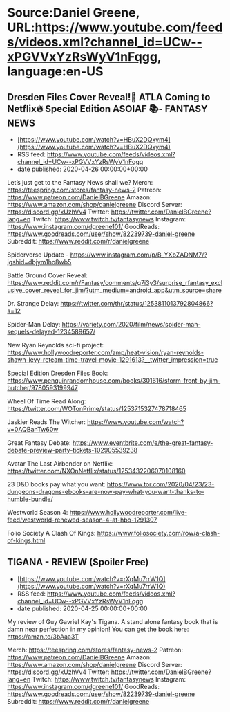 # Source:Daniel Greene, URL:https://www.youtube.com/feeds/videos.xml?channel_id=UCw--xPGVVxYzRsWyV1nFqgg, language:en-US

## Dresden Files Cover Reveal!🔮 ATLA Coming to Netflix🔥 Special Edition ASOIAF 📚- FANTASY NEWS
 - [https://www.youtube.com/watch?v=HBuX2DQxym4](https://www.youtube.com/watch?v=HBuX2DQxym4)
 - RSS feed: https://www.youtube.com/feeds/videos.xml?channel_id=UCw--xPGVVxYzRsWyV1nFqgg
 - date published: 2020-04-26 00:00:00+00:00

Let’s just get to the Fantasy News shall we?
Merch: https://teespring.com/stores/fantasy-news-2
Patreon: https://www.patreon.com/DanielBGreene
Amazon: https://www.amazon.com/shop/danielgreene
Discord Server: https://discord.gg/xUzhVv4
Twitter: https://twitter.com/DanielBGreene?lang=en
Twitch: https://www.twitch.tv/fantasynews
Instagram: https://www.instagram.com/dgreene101/
GoodReads: https://www.goodreads.com/user/show/82239739-daniel-greene
Subreddit: https://www.reddit.com/r/danielgreene

Spiderverse Update - https://www.instagram.com/p/B_YXbZADNM7/?igshid=dbjym1ho8wb5

Battle Ground Cover Reveal: https://www.reddit.com/r/Fantasy/comments/g7i3y3/surprise_rfantasy_exclusive_cover_reveal_for_jim/?utm_medium=android_app&utm_source=share

Dr. Strange Delay: https://twitter.com/thr/status/1253811013792804866?s=12

Spider-Man Delay: https://variety.com/2020/film/news/spider-man-sequels-delayed-1234589657/

New Ryan Reynolds sci-fi project: https://www.hollywoodreporter.com/amp/heat-vision/ryan-reynolds-shawn-levy-reteam-time-travel-movie-1291613?__twitter_impression=true

Special Edition Dresden Files Book: https://www.penguinrandomhouse.com/books/301616/storm-front-by-jim-butcher/9780593199947

Wheel Of Time Read Along: https://twitter.com/WOTonPrime/status/1253715327478718465

Jaskier Reads The Witcher: https://www.youtube.com/watch?v=0AQBanTw60w

Great Fantasy Debate: https://www.eventbrite.com/e/the-great-fantasy-debate-preview-party-tickets-102905539238

Avatar The Last Airbender on Netflix: https://twitter.com/NXOnNetflix/status/1253432206070108160

23 D&D books pay what you want: https://www.tor.com/2020/04/23/23-dungeons-dragons-ebooks-are-now-pay-what-you-want-thanks-to-humble-bundle/

Westworld Season 4: https://www.hollywoodreporter.com/live-feed/westworld-renewed-season-4-at-hbo-1291307

Folio Society A Clash Of Kings: https://www.foliosociety.com/row/a-clash-of-kings.html

## TIGANA - REVIEW (Spoiler Free)
 - [https://www.youtube.com/watch?v=rXqMu7rrW1Q](https://www.youtube.com/watch?v=rXqMu7rrW1Q)
 - RSS feed: https://www.youtube.com/feeds/videos.xml?channel_id=UCw--xPGVVxYzRsWyV1nFqgg
 - date published: 2020-04-25 00:00:00+00:00

My review of Guy Gavriel Kay's Tigana. A stand alone fantasy book that is damn near perfection in my opinion! 
You can get the book here: https://amzn.to/3bAaa3T

Merch: https://teespring.com/stores/fantasy-news-2
Patreon: https://www.patreon.com/DanielBGreene
Amazon: https://www.amazon.com/shop/danielgreene
Discord Server: https://discord.gg/xUzhVv4
Twitter: https://twitter.com/DanielBGreene?lang=en
Twitch: https://www.twitch.tv/fantasynews
Instagram: https://www.instagram.com/dgreene101/
GoodReads: https://www.goodreads.com/user/show/82239739-daniel-greene
Subreddit: https://www.reddit.com/r/danielgreene


